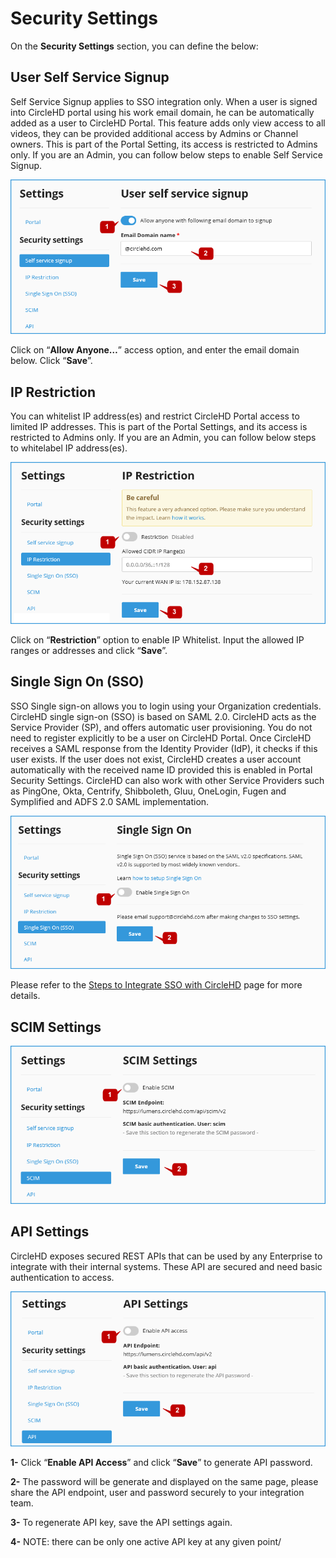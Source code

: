 # Security Settings

On the **Security Settings** section, you can define the below: 

## User Self Service Signup 

Self Service Signup applies to SSO integration only. When a user is signed into CircleHD portal using his work email domain, he can be automatically added as a user to CircleHD Portal. This feature adds only view access to all videos, they can be provided additional access by Admins or Channel owners. This is part of the Portal Setting, its access is restricted to Admins only. If you are an Admin, you can follow below steps to enable Self Service Signup.

![](../../.gitbook/assets/help_mngmt_settings2.png)

Click on “**Allow Anyone…**” access option, and enter the email domain below. Click “**Save**”.

## IP Restriction

You can whitelist IP address\(es\) and restrict CircleHD Portal access to limited IP addresses. This is part of the Portal Settings, and its access is restricted to Admins only. If you are an Admin, you can follow below steps to whitelabel IP address\(es\).

![](../../.gitbook/assets/help_mngmt_settings3.png)

Click on “**Restriction**” option to enable IP Whitelist. Input the allowed IP ranges or addresses and click “**Save**”.

## Single Sign On \(SSO\) 

SSO Single sign-on allows you to login using your Organization credentials. CircleHD single sign-on \(SSO\) is based on SAML 2.0. CircleHD acts as the Service Provider \(SP\), and offers automatic user provisioning. You do not need to register explicitly to be a user on CircleHD Portal. Once CircleHD receives a SAML response from the Identity Provider \(IdP\), it checks if this user exists. If the user does not exist, CircleHD creates a user account automatically with the received name ID provided this is enabled in Portal Security Settings. CircleHD can also work with other Service Providers such as PingOne, Okta, Centrify, Shibboleth, Gluu, OneLogin, Fugen and Symplified and ADFS 2.0 SAML implementation.

![](../../.gitbook/assets/help_mngmt_settings4.png)

Please refer to the [Steps to Integrate SSO with CircleHD](https://help.circlehd.com/~/edit/drafts/-LIgm7oCpNa-gvx2b6Lm/management/settings/steps-to-integrate-sso-with-circlehd) page for more details.

## SCIM Settings

![](../../.gitbook/assets/help_mngmt_settings6.png)

## API Settings

CircleHD exposes secured REST APIs that can be used by any Enterprise to integrate with their internal systems. These API are secured and need basic authentication to access.

![](../../.gitbook/assets/help_mngmt_settings7.png)

**1-** Click “**Enable API Access**” and click “**Save**” to generate API password. 

**2-** The password will be generate and displayed on the same page, please share the API endpoint, user and password securely to your integration team. 

**3-** To regenerate API key, save the API settings again. 

**4-** NOTE: there can be only one active API key at any given point/

